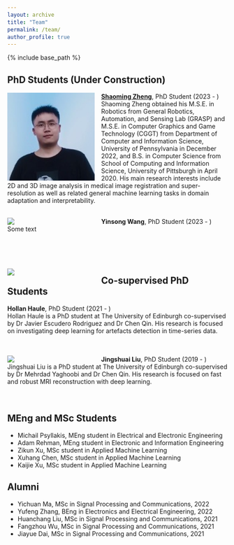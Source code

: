```yaml
---
layout: archive
title: "Team"
permalink: /team/
author_profile: true
---
```


{% include base_path %}

PhD Students (Under Construction)
------
<img align="left" width="200" src="/images/Shaoming.jpg" style="margin-right: 15px" /> 

**[Shaoming Zheng](https://eurekazheng.github.io/)**, PhD Student (2023 - )\
Shaoming Zheng obtained his M.S.E. in Robotics from General Robotics, Automation, and Sensing Lab (GRASP) and M.S.E. in Computer Graphics and Game Technology (CGGT) from Department of Computer and Information Science, University of Pennsylvania in December 2022, and B.S. in Computer Science from School of Computing and Information Science, University of Pittsburgh in April 2020. His main research interests include 2D and 3D image analysis in medical image registration and super-resolution as well as related general machine learning tasks in domain adaptation and interpretability.<br />
<br />

<img align="left" width="200" src="/images/bio-photo.jpg" style="margin-right: 15px" /> 

**Yinsong Wang**, PhD Student (2023 - )\
Some text <br />
<br /><br /> <br /><br />

<img align="left" width="200" src="/images/bio-photo.jpg" style="margin-right: 15px" /> 

Co-supervised PhD Students
------

**Hollan Haule**, PhD Student (2021 - )\
Hollan Haule is a PhD student at The University of Edinburgh co-supervised by Dr Javier Escudero Rodriguez and Dr Chen Qin. His research is focused on investigating deep learning for artefacts detection in time-series data. <br />
<br /><br /> 

<img align="left" width="200" src="/images/bio-photo.jpg" style="margin-right: 15px" /> 

**Jingshuai Liu**, PhD Student (2019 - )\
Jingshuai Liu is a PhD student at The University of Edinburgh co-supervised by Dr Mehrdad Yaghoobi and Dr Chen Qin. His research is focused on fast and robust MRI reconstruction with deep learning. <br />
<br /><br /> 

MEng and MSc Students
------
- Michail Psyllakis, MEng student in Electrical and Electronic Engineering
- Adam Rehman, MEng student in Electronic and Information Engineering
- Zikun Xu, MSc student in Applied Machine Learning
- Xuhang Chen, MSc student in Applied Machine Learning
- Kaijie Xu, MSc student in Applied Machine Learning

Alumni
------
- Yichuan Ma, MSc in Signal Processing and Communications, 2022
- Yufeng Zhang, BEng in Electronics and Electrical Engineering, 2022
- Huanchang Liu, MSc in Signal Processing and Communications, 2021
- Fangzhou Wu, MSc in Signal Processing and Communications, 2021
- Jiayue Dai, MSc in Signal Processing and Communications, 2021
